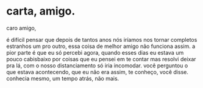 # carta, amigo.

caro amigo,

é difícil pensar que depois de tantos anos nós iríamos nos tornar completos estranhos um pro outro, essa coisa de melhor amigo não funciona assim. a pior parte é que eu só percebi agora, quando esses dias eu estava um pouco cabisbaixo por coisas que eu pensei em te contar mas resolvi deixar pra lá, com o nosso distanciamento só iria incomodar. você perguntou o que estava acontecendo, que eu não era assim, te conheço, você disse. conhecia mesmo, um tempo atrás, não mais.

